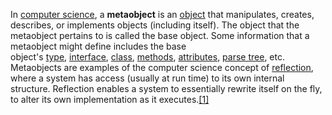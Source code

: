 In [computer science](https://en.wikipedia.org/wiki/Computer_science "Computer science"), a **metaobject** is an [object](https://en.wikipedia.org/wiki/Object_(computer_science) "Object (computer science)") that manipulates, creates, describes, or implements objects (including itself). The object that the metaobject pertains to is called the base object. Some information that a metaobject might define includes the base object's [type](https://en.wikipedia.org/wiki/Type_system "Type system"), [interface](https://en.wikipedia.org/wiki/Interface_(computer_science) "Interface (computer science)"), [class](https://en.wikipedia.org/wiki/Class_(computer_science) "Class (computer science)"), [methods](https://en.wikipedia.org/wiki/Method_(computer_science) "Method (computer science)"), [attributes](https://en.wikipedia.org/wiki/Attribute_(computing) "Attribute (computing)"), [parse tree](https://en.wikipedia.org/wiki/Parse_tree "Parse tree"), etc. Metaobjects are examples of the computer science concept of [reflection](https://en.wikipedia.org/wiki/Reflection_(computer_programming) "Reflection (computer programming)"), where a system has access (usually at run time) to its own internal structure. Reflection enables a system to essentially rewrite itself on the fly, to alter its own implementation as it executes.[[1]](https://en.wikipedia.org/wiki/Metaobject#cite_note-1)